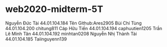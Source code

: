 # web2020-midterm-5T
Nguyễn Đức Tài 44.01.104.184 Tên Github:Ares2905
Bùi Chí Tùng 44.01.104.200 chitung811
Cáp Hữu Tiến 44.01.104.194 caphuutien1205
Trần Lê Minh Tân 44.01.104.192 minhtan0208
Nguyễn Nhị Thành Tài 44.01.104.185 Taiinguyenn139